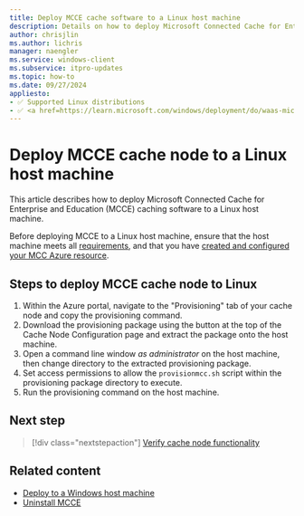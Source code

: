```yaml
---
title: Deploy MCCE cache software to a Linux host machine
description: Details on how to deploy Microsoft Connected Cache for Enterprise and Education (MCCE) cache software to a Linux host machine.
author: chrisjlin
ms.author: lichris
manager: naengler
ms.service: windows-client
ms.subservice: itpro-updates
ms.topic: how-to
ms.date: 09/27/2024
appliesto: 
- ✅ Supported Linux distributions
- ✅ <a href=https://learn.microsoft.com/windows/deployment/do/waas-microsoft-connected-cache target=_blank>Microsoft Connected Cache for Enterprise and Education</a>	
---
```


# Deploy MCCE cache node to a Linux host machine

This article describes how to deploy Microsoft Connected Cache for Enterprise and Education (MCCE) caching software to a Linux host machine.

Before deploying MCCE to a Linux host machine, ensure that the host machine meets all [requirements](mcc-ent-prerequisites.md), and that you have [created and configured your MCC Azure resource](https://aka.ms/mccent-create-resources).

## Steps to deploy MCCE cache node to Linux

1. Within the Azure portal, navigate to the "Provisioning" tab of your cache node and copy the provisioning command.
1. Download the provisioning package using the button at the top of the Cache Node Configuration page and extract the package onto the host machine.
1. Open a command line window *as administrator* on the host machine, then change directory to the extracted provisioning package.
1. Set access permissions to allow the `provisionmcc.sh` script within the provisioning package directory to execute.
1. Run the provisioning command on the host machine.

## Next step

> [!div class="nextstepaction"]
> [Verify cache node functionality](mcc-ent-verify-cache-node.md)

## Related content

- [Deploy to a Windows host machine](mcc-ent-deploy-to-windows.md)
- [Uninstall MCCE](mcc-ent-uninstall-cache-node.md)